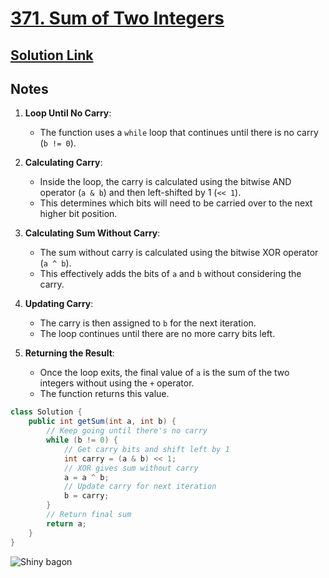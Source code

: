 # [371. Sum of Two Integers](https://leetcode.com/problems/sum-of-two-integers/)

## [Solution Link](https://leetcode.com/submissions/detail/1549991037/)

## Notes

1. **Loop Until No Carry**:
   - The function uses a `while` loop that continues until there is no carry (`b != 0`).

2. **Calculating Carry**:
   - Inside the loop, the carry is calculated using the bitwise AND operator (`a & b`) and then left-shifted by 1 (`<< 1`).
   - This determines which bits will need to be carried over to the next higher bit position.

3. **Calculating Sum Without Carry**:
   - The sum without carry is calculated using the bitwise XOR operator (`a ^ b`).
   - This effectively adds the bits of `a` and `b` without considering the carry.

4. **Updating Carry**:
   - The carry is then assigned to `b` for the next iteration.
   - The loop continues until there are no more carry bits left.

5. **Returning the Result**:
   - Once the loop exits, the final value of `a` is the sum of the two integers without using the `+` operator.
   - The function returns this value.

```java
class Solution {
    public int getSum(int a, int b) {
        // Keep going until there's no carry
        while (b != 0) {
            // Get carry bits and shift left by 1
            int carry = (a & b) << 1;
            // XOR gives sum without carry
            a = a ^ b;
            // Update carry for next iteration
            b = carry;
        }
        // Return final sum
        return a;
    }
}
```

![Shiny bagon](https://projectpokemon.org/images/shiny-sprite/bagon.gif)
